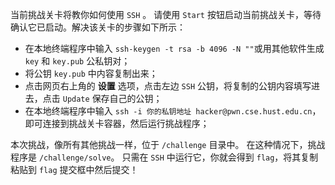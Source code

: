 当前挑战关卡将教你如何使用 `SSH` 。
请使用 `Start` 按钮启动当前挑战关卡，等待确认它已启动。解决该关卡的步骤如下所示：

- 在本地终端程序中输入 `ssh-keygen -t rsa -b 4096 -N ""`或用其他软件生成 `key` 和 `key.pub` 公私钥对；
- 将公钥 `key.pub` 中内容复制出来；
- 点击网页右上角的 **设置** 选项，点击左边 `SSH` 公钥，将复制的公钥内容填写进去，点击 `Update` 保存自己的公钥；
- 在本地终端程序中输入 `ssh -i 你的私钥地址 hacker@pwn.cse.hust.edu.cn`，即可连接到挑战关卡容器，然后运行挑战程序；

本次挑战，像所有其他挑战一样，位于 `/challenge` 目录中。
在这种情况下，挑战程序是 `/challenge/solve`。
只需在 `SSH` 中运行它，你就会得到 `flag`，将其复制粘贴到 `flag` 提交框中然后提交！
